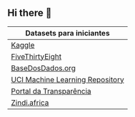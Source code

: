 ## Hi there 👋

<!--
**cristiano-de-magalhaes/cristiano-de-magalhaes** is a ✨ _special_ ✨ repository because its `README.md` (this file) appears on your GitHub profile.

Here are some ideas to get you started:

- 🔭 I’m currently working on ...
- 🌱 I’m currently learning ...
- 👯 I’m looking to collaborate on ...
- 🤔 I’m looking for help with ...
- 💬 Ask me about ...
- 📫 How to reach me: ...
- 😄 Pronouns: ...
- ⚡ Fun fact: ...
-->

|Datasets para iniciantes|
|---|
|[Kaggle](http://www.kaggle.com)|
|[FiveThirtyEight]()|
|[BaseDosDados.org]()|
|[UCI Machine Learning Repository]()|
|[Portal da Transparência]()|
|[Zindi.africa]()|
